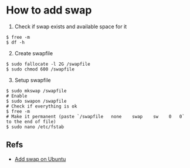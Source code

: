 # How to add swap

1. Check if swap exists and available space for it
```
$ free -m
$ df -h
```

2. Create swapfile
```
$ sudo fallocate -l 2G /swapfile
$ sudo chmod 600 /swapfile
```

3. Setup swapfile
```
$ sudo mkswap /swapfile
# Enable
$ sudo swapon /swapfile
# Check if everything is ok
$ free -m
# Make it permanent (paste `/swapfile   none    swap    sw    0   0` to the end of file)
$ sudo nano /etc/fstab
```

## Refs
- [Add swap on Ubuntu](https://www.digitalocean.com/community/tutorials/how-to-add-swap-on-ubuntu-14-04)
